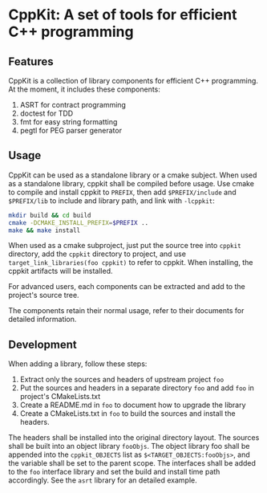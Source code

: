 # CppKit: A set of tools for efficient C++ programming

## Features

CppKit is a collection of library components for efficient C++ programming.
At the moment, it includes these components:

1. ASRT for contract programming
2. doctest for TDD
3. fmt for easy string formatting
4. pegtl for PEG parser generator

## Usage

CppKit can be used as a standalone library or a cmake subject. When used as a
standalone library, cppkit shall be compiled before usage. Use cmake to
compile and install cppkit to `PREFIX`, then add `$PREFIX/include` and
`$PREFIX/lib` to include and library path, and link with `-lcppkit`:

```bash
mkdir build && cd build
cmake -DCMAKE_INSTALL_PREFIX=$PREFIX ..
make && make install
```

When used as a cmake subproject, just put the source tree into `cppkit`
directory, add the `cppkit` directory to project, and use
`target_link_libraries(foo cppkit)` to refer to cppkit. When installing, the
cppkit artifacts will be installed.

For advanced users, each components can be extracted and add to the project's
source tree.

The components retain their normal usage, refer to their documents for
detailed information.

## Development

When adding a library, follow these steps:

1. Extract only the sources and headers of upstream project `foo`
2. Put the sources and headers in a separate directory `foo` and add `foo` in
   project's CMakeLists.txt
3. Create a README.md in `foo` to document how to upgrade the library
4. Create a CMakeLists.txt in `foo` to build the sources and install the
   headers.

The headers shall be installed into the original directory layout. The sources
shall be built into an object library `fooObjs`. The object library foo shall
be appended into the `cppkit_OBJECTS` list as `$<TARGET_OBJECTS:fooObjs>`, and
the variable shall be set to the parent scope. The interfaces shall be added
to the `foo` interface library and set the build and install time path
accordingly. See the `asrt` library for an detailed example.
